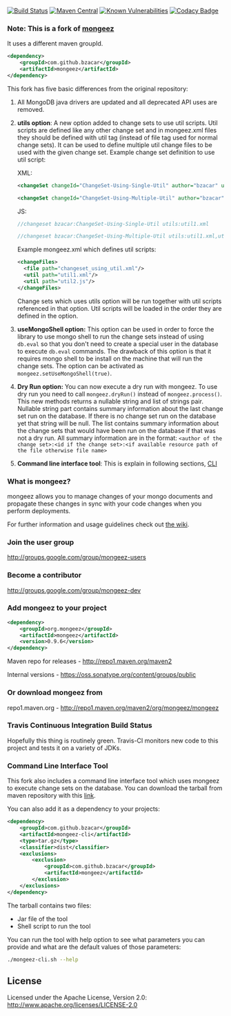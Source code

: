 [![Build Status](https://travis-ci.org/bzacar/mongeez.svg?branch=master)](https://travis-ci.org/bzacar/mongeez)
[![Maven Central](https://img.shields.io/maven-central/v/com.github.bzacar/mongeez.svg)](https://mvnrepository.com/artifact/com.github.bzacar/mongeez)
[![Known Vulnerabilities](https://snyk.io/test/github/bzacar/mongeez/badge.svg)](https://snyk.io/test/github/bzacar/mongeez)
[![Codacy Badge](https://api.codacy.com/project/badge/Grade/1487271dbeca499bb463bf202e7458fd)](https://www.codacy.com/app/bzacar/mongeez?utm_source=github.com&amp;utm_medium=referral&amp;utm_content=bzacar/mongeez&amp;utm_campaign=Badge_Grade)

### Note: This is a fork of [mongeez](https://github.com/mongeez/mongeez)

It uses a different maven groupId.

```xml
<dependency>
    <groupId>com.github.bzacar</groupId>
    <artifactId>mongeez</artifactId>
</dependency>
```

This fork has five basic differences from the original repository:
1. All MongoDB java drivers are updated and all deprecated API uses are removed.
1. **utils option**: A new option added to change sets to use util scripts. Util scripts are defined like any
other change set and in mongeez.xml files they should be defined with util tag (instead of file tag used for
normal change sets). It can be used to define multiple util change files to be used with the given change set.
Example change set definition to use util script:

   XML:
   ```xml
   <changeSet changeId="ChangeSet-Using-Single-Util" author="bzacar" utils="util1.xml"/>
   ```
   ```xml
   <changeSet changeId="ChangeSet-Using-Multiple-Util" author="bzacar" utils="util1.xml,util2.js"/>
   ```
   JS:
   ```javascript
   //changeset bzacar:ChangeSet-Using-Single-Util utils:util1.xml
   ```
   ```javascript
   //changeset bzacar:ChangeSet-Using-Multiple-Util utils:util1.xml,util2.js
   ```
   Example mongeez.xml which defines util scripts:
   ```xml
   <changeFiles>
     <file path="changeset_using_util.xml"/>
     <util path="util1.xml"/>
     <util path="util2.js"/>
   </changeFiles>
   ```
   Change sets which uses utils option will be run together with util scripts referenced in that option. Util scripts will
be loaded in the order they are defined in the option.
1. **useMongoShell option:** This option can be used in order to force the library to use mongo shell to run the
change sets instead of using ```db.eval``` so that you don't need to create a special user in the database to execute
```db.eval``` commands. The drawback of this option is that it requires mongo shell to be install on the machine
that will run the change sets. The option can be activated as ```mongeez.setUseMongoShell(true)```.
1. **Dry Run option:** You can now execute a dry run with mongeez. To use dry run you need to call
```mongeez.dryRun()``` instead of ```mongeez.process()```. This new methods returns a nullable string and list of
strings pair. Nullable string part contains summary information about the last change set run on the database. If
there is no change set run on the database yet that string will be null. The list contains summary information about
the change sets that would have been run on the database if that was not a dry run. All summary information are in
the format: ```<author of the change set>:<id if the change set>:<if available resource path of the file otherwise file name>```
1. **Command line interface tool**: This is explain in following sections, [CLI](#Command-Line-Interface-Tool)

### What is mongeez?

mongeez allows you to manage changes of your mongo documents and propagate these changes in sync with your code changes when you perform deployments.

For further information and usage guidelines check out [the wiki](https://github.com/mongeez/mongeez/wiki/How-to-use-mongeez).

###  Join the user group
http://groups.google.com/group/mongeez-users

### Become a contributor
http://groups.google.com/group/mongeez-dev


### Add mongeez to your project
```xml
<dependency>
    <groupId>org.mongeez</groupId>
	<artifactId>mongeez</artifactId>
	<version>0.9.6</version>
</dependency>
```

Maven repo for releases - http://repo1.maven.org/maven2

Internal versions - https://oss.sonatype.org/content/groups/public


### Or download mongeez from
repo1.maven.org - http://repo1.maven.org/maven2/org/mongeez/mongeez

### Travis Continuous Integration Build Status

Hopefully this thing is routinely green. Travis-CI monitors new code to this project and tests it on a variety of JDKs.



### Command Line Interface Tool
This fork also includes a command line interface tool which uses mongeez to execute change sets on the database.
You can download the tarball from maven repository with this
[link](https://oss.sonatype.org/content/repositories/releases/com/github/bzacar/mongeez-cli/0.9.8-bzacar/mongeez-cli-0.9.8-bzacar-dist.tar.gz).

You can also add it as a dependency to your projects:
```xml
<dependency>
    <groupId>com.github.bzacar</groupId>
    <artifactId>mongeez-cli</artifactId>
    <type>tar.gz</type>
    <classifier>dist</classifier>
    <exclusions>
        <exclusion>
            <groupId>com.github.bzacar</groupId>
            <artifactId>mongeez</artifactId>
        </exclusion>
    </exclusions>
</dependency>
```

The tarball contains two files:
* Jar file of the tool
* Shell script to run the tool

You can run the tool with help option to see what parameters you can provide and what are the default values of
those parameters:
```bash
./mongeez-cli.sh --help
```

## License
Licensed under the Apache License, Version 2.0: http://www.apache.org/licenses/LICENSE-2.0
